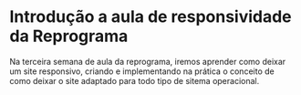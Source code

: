<h1>Introdução a aula de responsividade da Reprograma</h1>
<p>Na terceira semana de aula da reprograma, iremos aprender como deixar um site responsivo, criando e implementando na prática o conceito de como deixar o site adaptado para todo tipo de sitema operacional.</p>